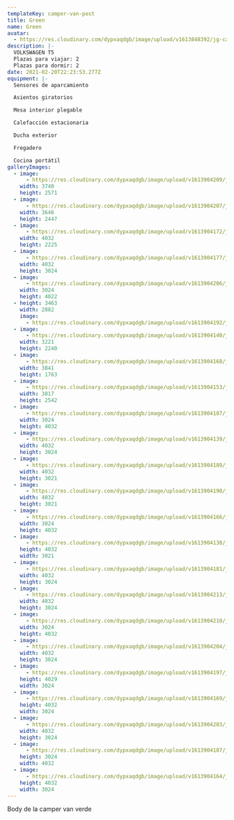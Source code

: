 ```yaml
---
templateKey: camper-van-post
title: Green
name: Green
avatar:
  - https://res.cloudinary.com/dypxaqdgb/image/upload/v1613848392/jg-camper/camper-vans/Green/avatar/IMG_1607_vqvj6p.jpg
description: |-
  VOLKSWAGEN T5
  Plazas para viajar: 2
  Plazas para dormir: 2
date: 2021-02-20T22:23:53.277Z
equipment: |-
  Sensores de aparcamiento

  Asientos giratorios

  Mesa interior plegable

  Calefacción estacionaria

  Ducha exterior

  Fregadero

  Cocina portátil
galleryImages:
  - image:
      - https://res.cloudinary.com/dypxaqdgb/image/upload/v1613904209/jg-camper/camper-vans/Green/IMG_8236_maxpeh.jpg
    width: 3740
    height: 2571
  - image:
      - https://res.cloudinary.com/dypxaqdgb/image/upload/v1613904207/jg-camper/camper-vans/Green/IMG_8173_u5znei.jpg
    width: 3646
    height: 2447
  - image:
      - https://res.cloudinary.com/dypxaqdgb/image/upload/v1613904172/jg-camper/camper-vans/Green/IMG_2375_cbuf6v.jpg
    width: 4032
    height: 2225
  - image:
      - https://res.cloudinary.com/dypxaqdgb/image/upload/v1613904177/jg-camper/camper-vans/Green/IMG_4074_s28p4f.jpg
    width: 4032
    height: 3024
  - image:
      - https://res.cloudinary.com/dypxaqdgb/image/upload/v1613904206/jg-camper/camper-vans/Green/IMG_8207_yw6mjl.jpg
    width: 3024
    height: 4022
  - height: 3463
    width: 2882
    image:
      - https://res.cloudinary.com/dypxaqdgb/image/upload/v1613904192/jg-camper/camper-vans/Green/IMG_4907_hgcsf6.jpg
  - image:
      - https://res.cloudinary.com/dypxaqdgb/image/upload/v1613904140/jg-camper/camper-vans/Green/IMG_1606_gllzjn.jpg
    width: 3221
    height: 2240
  - image:
      - https://res.cloudinary.com/dypxaqdgb/image/upload/v1613904168/jg-camper/camper-vans/Green/IMG_3012_joyt4j.jpg
    width: 3841
    height: 1763
  - image:
      - https://res.cloudinary.com/dypxaqdgb/image/upload/v1613904153/jg-camper/camper-vans/Green/IMG_1610_tj9fc9.jpg
    width: 3817
    height: 2542
  - image:
      - https://res.cloudinary.com/dypxaqdgb/image/upload/v1613904187/jg-camper/camper-vans/Green/IMG_4767_sykwgg.jpg
    width: 3024
    height: 4032
  - image:
      - https://res.cloudinary.com/dypxaqdgb/image/upload/v1613904139/jg-camper/camper-vans/Green/IMG_0967_itaoor.jpg
    width: 4032
    height: 3024
  - image:
      - https://res.cloudinary.com/dypxaqdgb/image/upload/v1613904189/jg-camper/camper-vans/Green/IMG_4608_r9m9bw.jpg
    width: 4032
    height: 3021
  - image:
      - https://res.cloudinary.com/dypxaqdgb/image/upload/v1613904190/jg-camper/camper-vans/Green/IMG_3907_sp6l0o.jpg
    width: 4032
    height: 3021
  - image:
      - https://res.cloudinary.com/dypxaqdgb/image/upload/v1613904166/jg-camper/camper-vans/Green/IMG_2317_oa3z64.jpg
    width: 3024
    height: 4032
  - image:
      - https://res.cloudinary.com/dypxaqdgb/image/upload/v1613904138/jg-camper/camper-vans/Green/IMG_0577_lz94so.jpg
    height: 4032
    width: 3021
  - image:
      - https://res.cloudinary.com/dypxaqdgb/image/upload/v1613904181/jg-camper/camper-vans/Green/IMG_4594_lf65gb.jpg
    width: 4032
    height: 3024
  - image:
      - https://res.cloudinary.com/dypxaqdgb/image/upload/v1613904213/jg-camper/camper-vans/Green/IMG_8768_lqbvlg.jpg
    width: 4032
    height: 3024
  - image:
      - https://res.cloudinary.com/dypxaqdgb/image/upload/v1613904210/jg-camper/camper-vans/Green/IMG_7744_teorjn.jpg
    width: 3024
    height: 4032
  - image:
      - https://res.cloudinary.com/dypxaqdgb/image/upload/v1613904204/jg-camper/camper-vans/Green/IMG_6209_vkerqx.jpg
    width: 4032
    height: 3024
  - image:
      - https://res.cloudinary.com/dypxaqdgb/image/upload/v1613904197/jg-camper/camper-vans/Green/IMG_6154_ycexnu.jpg
    height: 4029
    width: 3024
  - image:
      - https://res.cloudinary.com/dypxaqdgb/image/upload/v1613904169/jg-camper/camper-vans/Green/IMG_2188_fe45i5.jpg
    height: 4032
    width: 3024
  - image:
      - https://res.cloudinary.com/dypxaqdgb/image/upload/v1613904203/jg-camper/camper-vans/Green/IMG_7042_nucuqu.jpg
    width: 4032
    height: 3024
  - image:
      - https://res.cloudinary.com/dypxaqdgb/image/upload/v1613904187/jg-camper/camper-vans/Green/IMG_5270_yjsrx8.jpg
    height: 3024
    width: 4032
  - image:
      - https://res.cloudinary.com/dypxaqdgb/image/upload/v1613904164/jg-camper/camper-vans/Green/IMG_1740_cvxbjt.jpg
    height: 4032
    width: 3024
---
```


Body de la camper van verde
